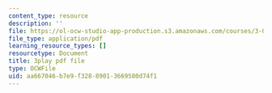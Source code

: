 ```yaml
---
content_type: resource
description: ''
file: https://ol-ocw-studio-app-production.s3.amazonaws.com/courses/3-091sc-introduction-to-solid-state-chemistry-fall-2010/aa667046b7e9f32889013669580d74f1_czAWbZLxFNM.pdf
file_type: application/pdf
learning_resource_types: []
resourcetype: Document
title: 3play pdf file
type: OCWFile
uid: aa667046-b7e9-f328-8901-3669580d74f1
---
```


